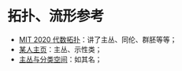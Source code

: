 # 拓扑、流形参考

- [MIT 2020 代数拓扑](https://ocw.mit.edu/courses/18-906-algebraic-topology-ii-spring-2020/pages/lecture-notes/)：讲了主丛、同伦、群胚等等；
- [某人主页](https://derekhsorensen.com/publications.html)：主丛、示性类；
- [主丛与分类空间](https://sites.math.washington.edu/~mitchell/Notes/prin.pdf)：如其名；
